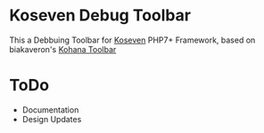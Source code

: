 # Koseven Debug Toolbar
This a Debbuing Toolbar for [Koseven](https://github.com/koseven/koseven/) PHP7+ Framework, based on biakaveron's [Kohana Toolbar](https://github.com/biakaveron/debug-toolbar)

# ToDo
* Documentation
* Design Updates
